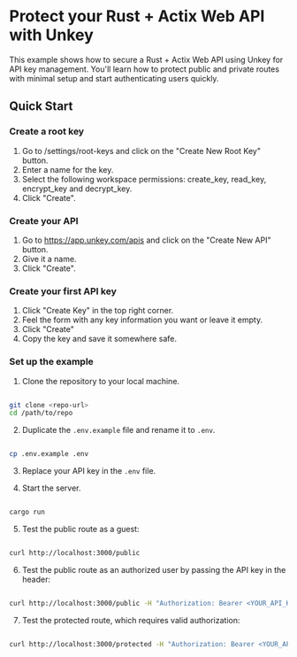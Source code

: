 # Protect your Rust + Actix Web API with Unkey

This example shows how to secure a Rust + Actix Web API using Unkey for API key management. You'll learn how to protect public and private routes with minimal setup and start authenticating users quickly.

## Quick Start

### Create a root key

1. Go to /settings/root-keys and click on the "Create New Root Key" button.
2. Enter a name for the key.
3. Select the following workspace permissions: create_key, read_key, encrypt_key and decrypt_key.
4. Click "Create".

### Create your API

1. Go to https://app.unkey.com/apis and click on the "Create New API" button.
2. Give it a name.
3. Click "Create".

### Create your first API key

1. Click "Create Key" in the top right corner.
2. Feel the form with any key information you want or leave it empty.
3. Click "Create"
4. Copy the key and save it somewhere safe.

### Set up the example

1. Clone the repository to your local machine.

```bash

git clone <repo-url>
cd /path/to/repo

```

2. Duplicate the `.env.example` file and rename it to `.env`.

```bash

cp .env.example .env

```

3. Replace your API key in the `.env` file.

4. Start the server.

```bash

cargo run

```

5. Test the public route as a guest:
```bash

curl http://localhost:3000/public

```

6. Test the public route as an authorized user by passing the API key in the header:

```bash

curl http://localhost:3000/public -H "Authorization: Bearer <YOUR_API_KEY>"

```

7. Test the protected route, which requires valid authorization:

```bash

curl http://localhost:3000/protected -H "Authorization: Bearer <YOUR_API_KEY>"

```
